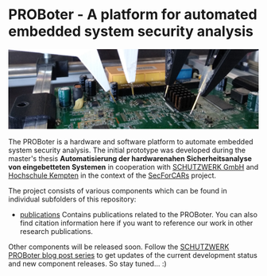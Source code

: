 # PROBoter - A platform for automated embedded system security analysis

![PROBoter title image](/docs/title.png)

The PROBoter is a hardware and software platform to automate embedded system security analysis. The initial prototype was developed during the master's thesis **Automatisierung der hardwarenahen Sicherheitsanalyse von eingebetteten Systemen** in cooperation with [SCHUTZWERK GmbH](https://www.schutzwerk.com) and
[Hochschule Kempten](https://www.hs-kempten.de) in the context of the [SecForCARs](https://www.secforcars.de) project.

The project consists of various components which can be found in individual subfolders of this repository:

- [publications](/publications) Contains publications related to the PROBoter. You can also find citation information here if you want to reference our work in other research publications.

Other components will be released soon. Follow the [SCHUTZWERK PROBoter blog post series](https://schutzwerk.com/en/43/posts/proboter_01/) to get updates of the current development status and new component releases. So stay tuned... :)
